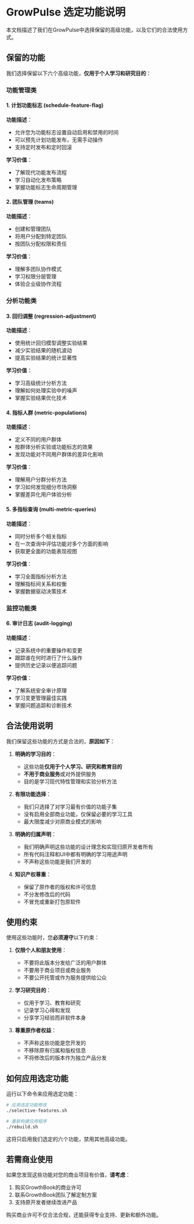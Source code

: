 # GrowPulse 选定功能说明

本文档描述了我们在GrowPulse中选择保留的高级功能，以及它们的合法使用方式。

## 保留的功能

我们选择保留以下六个高级功能，**仅用于个人学习和研究目的**：

### 功能管理类

#### 1. 计划功能标志 (schedule-feature-flag)

**功能描述**：
- 允许您为功能标志设置自动启用和禁用的时间
- 可以预先计划功能发布，无需手动操作
- 支持定时发布和定时回滚

**学习价值**：
- 了解现代功能发布流程
- 学习自动化发布策略
- 掌握功能标志生命周期管理

#### 2. 团队管理 (teams)

**功能描述**：
- 创建和管理团队
- 将用户分配到特定团队
- 按团队分配权限和责任

**学习价值**：
- 理解多团队协作模式
- 学习权限分层管理
- 体验企业级协作流程

### 分析功能类

#### 3. 回归调整 (regression-adjustment)

**功能描述**：
- 使用统计回归模型调整实验结果
- 减少实验结果的随机波动
- 提高实验结果的统计显著性

**学习价值**：
- 学习高级统计分析方法
- 理解如何处理实验中的噪声
- 掌握实验结果优化技术

#### 4. 指标人群 (metric-populations)

**功能描述**：
- 定义不同的用户群体
- 按群体分析实验或功能标志的效果
- 发现功能对不同用户群体的差异化影响

**学习价值**：
- 理解用户分群分析方法
- 学习如何发现细分市场洞察
- 掌握差异化用户体验分析

#### 5. 多指标查询 (multi-metric-queries)

**功能描述**：
- 同时分析多个相关指标
- 在一次查询中评估功能对多个方面的影响
- 获取更全面的功能表现视图

**学习价值**：
- 学习全面指标分析方法
- 理解指标间关系和权衡
- 掌握数据驱动决策技术

### 监控功能类

#### 6. 审计日志 (audit-logging)

**功能描述**：
- 记录系统中的重要操作和变更
- 跟踪谁在何时进行了什么操作
- 提供历史记录以便追踪问题

**学习价值**：
- 了解系统安全审计原理
- 学习变更管理最佳实践
- 掌握问题追踪和诊断技术

## 合法使用说明

我们保留这些功能的方式是合法的，**原因如下**：

1. **明确的学习目的**：
   - 这些功能**仅用于个人学习、研究和教育目的**
   - **不用于商业服务**或对外提供服务
   - 目的是学习现代特性管理和实验分析方法

2. **有限功能选择**：
   - 我们只选择了对学习最有价值的功能子集
   - 没有启用全部商业功能，仅保留必要的学习工具
   - 最大限度减少对原商业模式的影响

3. **明确的归属声明**：
   - 我们明确声明这些功能的设计理念和实现归原开发者所有
   - 所有代码注释和UI中都有明确的学习用途声明
   - 不声称这些功能是我们开发的

4. **知识产权尊重**：
   - 保留了原作者的版权和许可信息
   - 不分发修改后的代码
   - 不冒充或重新打包原软件

## 使用约束

使用这些功能时，您**必须遵守**以下约束：

1. **仅限个人和朋友使用**：
   - 不要将此版本分发给广泛的用户群体
   - 不要用于商业项目或商业服务
   - 不要公开托管或作为服务提供给公众

2. **学习研究目的**：
   - 仅用于学习、教育和研究
   - 记录学习心得和发现
   - 分享学习经验而非软件本身

3. **尊重原作者权益**：
   - 不声称这些功能是您开发的
   - 不移除原有归属和版权信息
   - 不将修改后的版本作为独立产品分发

## 如何应用选定功能

运行以下命令来应用选定功能：

```bash
# 应用选定功能修改
./selective-features.sh

# 重新构建应用程序
./rebuild.sh
```

这将只启用我们选定的六个功能，禁用其他高级功能。

## 若需商业使用

如果您发现这些功能对您的商业项目有价值，**请考虑**：

1. 购买GrowthBook的商业许可
2. 联系GrowthBook团队了解定制方案
3. 支持原开发者继续改进产品

购买商业许可不仅合法合规，还能获得专业支持、更新和额外功能。 